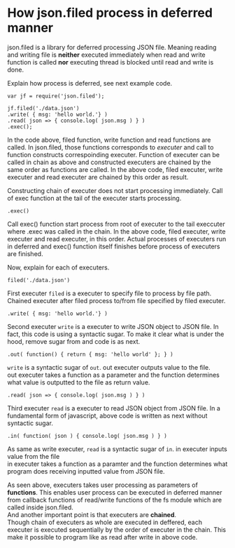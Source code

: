 # How json.filed process in deferred manner
json.filed is a library for deferred processing JSON file. 
Meaning reading and writing file is **neither** executed immediately when read and write function is called **nor** executing thread is blocked until read and write is done.

Explain how process is deferred, see next example code.

    var jf = require('json.filed');

    jf.filed('./data.json')
    .write( { msg: 'hello world.'} )
    .read( json => { console.log( json.msg ) } )
    .exec();

In the code above, filed function, write function and read functions are called.
In json.filed, those functions corresponds to *executer* and call to function constructs correspoinding executer.
Function of executer can be called in chain as above and constructed executers are chained by the same order as functions are called.
In the above code, filed executer, write executer and read executer are chained by this order as result.

Constructing chain of executer does not start processing immediately.
Call of exec function at the tail of the executer starts processing.

    .exec()
Call exec() function start process from root of executer to the tail execcuter where .exec was called in the chain.
In the above code, filed executer, write executer and read executer, in this order.
Actual processes of executers run in deferred and exec() function itself finishes before process of executers are finished.  

Now, explain for each of executers.

    filed('./data.json')
First executer `filed` is a executer to specify file to process by file path.
Chained executer after filed process to/from file specified by filed executer.


    .write( { msg: 'hello world.'} )
Second executer `write` is a executer to write JSON object to JSON file.
In fact, this code is using a syntactic sugar. To make it clear what is under the hood, remove sugar from and code is as next.

    .out( function() { return { msg: 'hello world' }; } )
`write` is a syntactic sugar of `out`. out executer outputs value to the file. <br/>
out executer takes a function as a parameter and the function determines what value is outputted to the file as return value.


    .read( json => { console.log( json.msg ) } )    
Third executer `read` is a executer to read JSON object from JSON file.
In a fundamental form  of javascript, above code is written as next without syntactic sugar.

    .in( function( json ) { console.log( json.msg ) } )
As same as write executer, `read` is a syntactic sugar of `in`. in executer inputs value from the file<br/>
in executer takes a function as a paramter and the function determines what program does receiving inputted value from JSON file.


As seen above, executers takes user processing as parameters of **functions**. This enables user process can be executed in deferred manner from callback functions of read/write functions of the fs module which are called inside json.filed.<br/>
And another important point is that executers are **chained**.<br/>
Though chain of executers as whole are executed in deffered, each executer is executed sequentially by the order of executer in the chain. This make it possible to program like as read after write in above code.
